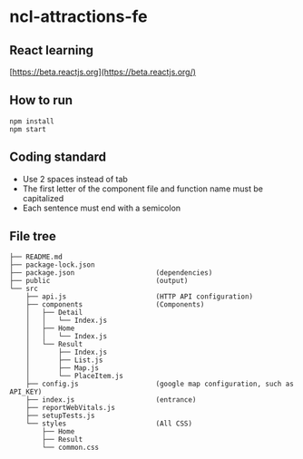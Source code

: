 # ncl-attractions-fe

## React learning

[https://beta.reactjs.org](https://beta.reactjs.org/)

## How to run

```
npm install
npm start
```

## Coding standard

* Use 2 spaces instead of tab
* The first letter of the component file and function name must be capitalized
* Each sentence must end with a semicolon

## File tree

```
├── README.md
├── package-lock.json
├── package.json                    (dependencies)
├── public                          (output)
└── src
    ├── api.js                      (HTTP API configuration)
    ├── components                  (Components)
    │   ├── Detail
    │   │   └── Index.js
    │   ├── Home
    │   │   └── Index.js
    │   └── Result
    │       ├── Index.js
    │       ├── List.js
    │       ├── Map.js
    │       └── PlaceItem.js
    ├── config.js                   (google map configuration, such as API_KEY)
    ├── index.js                    (entrance)
    ├── reportWebVitals.js
    ├── setupTests.js
    └── styles                      (All CSS)
        ├── Home
        ├── Result
        └── common.css
```